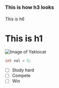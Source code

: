 ### This is how h3 looks
###### This is h6
# This is h1

![Image of Yaktocat](https://octodex.github.com/images/yaktocat.png)

``` c++
int val = 5;
```
- [ ] Study hard
- [ ] Compete
- [ ] Win
